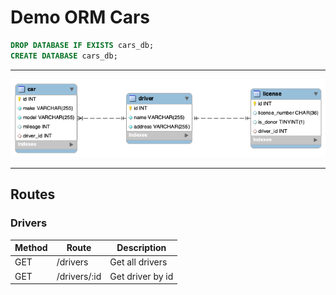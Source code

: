 # Demo ORM Cars

```sql
DROP DATABASE IF EXISTS cars_db;
CREATE DATABASE cars_db;
```

---

![EER Diagram](./eer.png)

---

## Routes

### Drivers

| Method | Route        | Description      |
| ------ | ------------ | ---------------- |
| GET    | /drivers     | Get all drivers  |
| GET    | /drivers/:id | Get driver by id |
